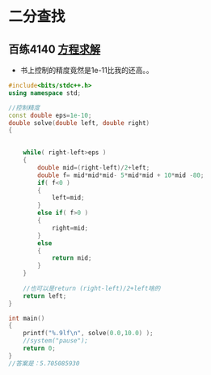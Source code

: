 # 二分查找



## 百练4140 [方程求解](http://bailian.openjudge.cn/practice/4140)

- 书上控制的精度竟然是1e-11比我的还高。。

```cpp
#include<bits/stdc++.h>
using namespace std;

//控制精度
const double eps=1e-10;
double solve(double left, double right)
{

	
	while( right-left>eps )
	{
		double mid=(right-left)/2+left;
		double f= mid*mid*mid- 5*mid*mid + 10*mid -80;
		if( f<0 )
		{
			left=mid;
		}
		else if( f>0 )
		{
			right=mid;
		}
		else
		{
			return mid;
		}
	}
	
    //也可以是return (right-left)/2+left啥的
	return left;
}

int main()
{
	printf("%.9lf\n", solve(0.0,10.0) );
	//system("pause");
	return 0;
}
//答案是：5.705085930
```

